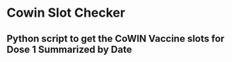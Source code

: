 # Cowin Slot Checker

## Python script to get the CoWIN Vaccine slots for Dose 1 Summarized by Date
